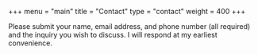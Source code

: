 +++
menu = "main"
title = "Contact"
type = "contact"
weight = 400
+++

Please submit your name, email address, and phone number (all required) and the inquiry you wish to discuss. I will respond at my earliest convenience.
